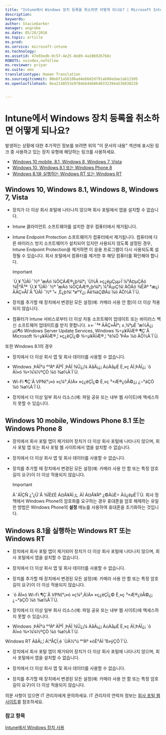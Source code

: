 ```yaml
---
title: "Intune에서 Windows 장치 등록을 취소하면 어떻게 되나요? | Microsoft Intune"
description: 
keywords: 
author: Staciebarker
manager: angrobe
ms.date: 05/28/2016
ms.topic: article
ms.prod: 
ms.service: microsoft-intune
ms.technology: 
ms.assetid: 47e03edb-0c57-4e25-8e89-4a1069267b8c
ROBOTS: noindex,nofollow
ms.reviewer: priyar
ms.suite: ems
translationtype: Human Translation
ms.sourcegitcommit: 80ebf1a56106ad4e66d2d791ab98edae1ab11505
ms.openlocfilehash: 0ea2148553e978deb44b8640332394a536838220


---
```



# Intune에서 Windows 장치 등록을 취소하면 어떻게 되나요?

발생하는 상황에 대한 추가적인 정보를 보려면 위의 "이 문서의 내용" 섹션에 표시된 링크 중 사용하고 있는 장치 유형에 해당하는 링크를 사용하세요.

- [Windows 10 mobile, 8.1, Windows 8, Windows 7, Vista](#windows-10-mobile--8-1,-windows-8,-windows-7,-vista)
- [Windows 10, Windows 8.1 또는 Windows Phone 8](#windows-10--windows-8-1-or-windows-phone-8)
- [Windows 8.1을 실행하는 Windows RT 또는 Windows RT](#windows-rt-running-windows-8-1-or-windows-rt)


## Windows 10, Windows 8.1, Windows 8, Windows 7, Vista

-   장치가 더 이상 회사 포털에 나타나지 않으며 회사 포털에서 앱을 설치할 수 없습니다.

-   Intune 클라이언트 소프트웨어를 설치한 경우 컴퓨터에서 제거됩니다.

-   Intune Endpoint Protection 소프트웨어가 컴퓨터에서 제거됩니다. 컴퓨터에 다른 바이러스 방지 소프트웨어가 설치되어 있지만 사용되지 않도록 설정된 경우, Intune Endpoint Protection을 제거하면 이 응용 프로그램이 다시 사용되도록 설정될 수 있습니다. 회사 포털에서 컴퓨터를 제거한 후 해당 컴퓨터를 확인해야 합니다.

    > [!IMPORTANT]
    > ´Ù¸¥ ¹ÙÀÌ·¯½º ¹æÁö ¼ÒÇÁÆ®¿þ¾î°¡ ´Ù½Ã »ç¿ëµÇµµ·Ï ¼³Á¤µÇÁö ¾Ê°Å³ª ´Ù¸¥ ¹ÙÀÌ·¯½º ¹æÁö ¼ÒÇÁÆ®¿þ¾î°¡ ¼³Ä¡µÇ¾î ÀÖÁö ¾ÊÀº °æ¿ì ÄÄÇ»ÅÍ´Â ¹ÙÀÌ·¯½º ¹× ¸È¿þ¾î °ø°Ý¿¡ Ãë¾àÇØÁú ¼ö ÀÖ½À´Ï´Ù.

-   장치를 추가할 때 장치에서 변경된 모든 설정(예: 카메라 사용 안 함)이 더 이상 적용되지 않습니다.

-   컴퓨터가 Intune 서비스로부터 더 이상 자동 소프트웨어 업데이트 또는 바이러스 백신 소프트웨어 업데이트를 받지 못합니다. ±×·¯³ª ÄÄÇ»ÅÍ°¡ ±¸¼ºµÈ ¹æ½Ä¿¡ µû¶ó Windows Server Update Services, Windows ¾÷µ¥ÀÌÆ® ¶Ç´Â Microsoft ¾÷µ¥ÀÌÆ®¸¦ »ç¿ëÇÏ¿© ¾÷µ¥ÀÌÆ®¸¦ °è¼Ó ¹ÞÀ» ¼ö ÀÖ½À´Ï´Ù.

또한 Windows 8.1의 경우

-   장치에서 더 이상 회사 앱 및 회사 데이터를 사용할 수 없습니다.

-   Windows ¸ÞÀÏ°ú °°Àº ÀÏºÎ ¸ÞÀÏ ¾Û¿¡¼­ ÀåÄ¡¿¡ ÀúÀåµÈ È¸»ç ÀÌ¸ÞÀÏ¿¡ ´õ ÀÌ»ó ¾×¼¼½ºÇÒ ¼ö ¾ø½À´Ï´Ù.

-   Wi-Fi ¶Ç´Â VPN(°¡»ó »ç¼³¸Á)À» »ç¿ëÇÏ¿© È¸»ç ³×Æ®¿öÅ©¿¡ ¿¬°áÇÒ ¼ö ¾ø½À´Ï´Ù.

-   장치에서 더 이상 일부 회사 리소스(예: 파일 공유 또는 내부 웹 사이트)에 액세스하지 못할 수 있습니다.

## Windows 10 mobile, Windows Phone 8.1 또는 Windows Phone 8

-   장치에서 회사 포털 앱이 제거되어 장치가 더 이상 회사 포털에 나타나지 않으며, 회사 포털 앱 또는 회사 포털 웹 사이트에서 앱을 설치할 수 없습니다.

-   장치에서 더 이상 회사 앱 및 회사 데이터를 사용할 수 없습니다.

-   장치를 추가할 때 장치에서 변경된 모든 설정(예: 카메라 사용 안 함 또는 특정 암호 길이 요구)이 더 이상 적용되지 않습니다.

    > [!IMPORTANT]
    > À¯ÀÏÇÑ ¿¹¿Ü´Â ¾ÏÈ£È­ Á¤Ã¥ÀÌ¸ç, ÀÌ Á¤Ã¥Àº ¿©ÀüÈ÷ Àû¿ëµË´Ï´Ù. 회사 정책에서 Windows Phone의 암호화를 요구하는 경우 휴대폰을 암호 해제하는 유일한 방법은 Windows Phone의 **설정** 메뉴를 사용하여 휴대폰을 초기화하는 것입니다.

## Windows 8.1을 실행하는 Windows RT 또는 Windows RT

-   장치에서 회사 포털 앱이 제거되어 장치가 더 이상 회사 포털에 나타나지 않으며, 회사 포털에서 앱을 설치할 수 없습니다.

-   장치에서 더 이상 회사 앱 및 회사 데이터를 사용할 수 없습니다.

-   장치를 추가할 때 장치에서 변경된 모든 설정(예: 카메라 사용 안 함 또는 특정 암호 길이 요구)이 더 이상 적용되지 않습니다.

-   ´õ ÀÌ»ó Wi-Fi ¶Ç´Â VPN(°¡»ó »ç¼³¸Á)À» »ç¿ëÇÏ¿© È¸»ç ³×Æ®¿öÅ©¿¡ ¿¬°áÇÒ ¼ö ¾ø½À´Ï´Ù.

-   장치에서 더 이상 일부 회사 리소스(예: 파일 공유 또는 내부 웹 사이트)에 액세스하지 못할 수 있습니다.

-   Windows ¸ÞÀÏ°ú °°Àº ÀÏºÎ ¸ÞÀÏ ¾Û¿¡¼­ ÀåÄ¡¿¡ ÀúÀåµÈ È¸»ç ÀÌ¸ÞÀÏ¿¡ ´õ ÀÌ»ó ¾×¼¼½ºÇÒ ¼ö ¾ø½À´Ï´Ù.

Windows RT ÀåÄ¡¸¦ Á¦°ÅÇÏ¸é ´ÙÀ½°ú °°Àº »óÈ²ÀÌ ¹ß»ýÇÕ´Ï´Ù.

-   장치에서 회사 포털 앱이 제거되어 장치가 더 이상 회사 포털에 나타나지 않으며, 회사 포털에서 앱을 설치할 수 없습니다.

-   장치에서 더 이상 회사 앱 및 회사 데이터를 사용할 수 없습니다.

-   장치를 추가할 때 장치에서 변경된 모든 설정(예: 카메라 사용 안 함 또는 특정 암호 길이 요구)이 더 이상 적용되지 않습니다.

의문 사항이 있으면 IT 관리자에게 문의하세요. IT 관리자의 연락처 정보는 [회사 포털 웹 사이트](http://portal.manage.microsoft.com)를 참조하세요.

### 참고 항목
[Intune에서 Windows 장치 사용](using-your-windows-device-with-intune.md)



<!--HONumber=Aug16_HO1-->


